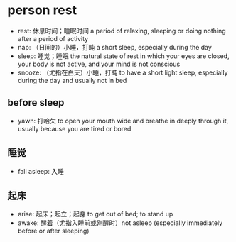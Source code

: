 # person rest

- rest: 休息时间；睡眠时间 a period of relaxing, sleeping or doing nothing after a period of activity
- nap: （日间的）小睡，打盹 a short sleep, especially during the day
- sleep: 睡觉；睡眠 the natural state of rest in which your eyes are closed, your body is not active, and your mind is not conscious
- snooze: （尤指在白天）小睡，打盹 to have a short light sleep, especially during the day and usually not in bed

## before sleep

- yawn: 打哈欠 to open your mouth wide and breathe in deeply through it, usually because you are tired or bored

## 睡觉

- fall asleep: 入睡

## 起床

- arise: 起床；起立；起身 to get out of bed; to stand up
- awake: 醒着（尤指入睡前或刚醒时）not asleep (especially immediately before or after sleeping)

